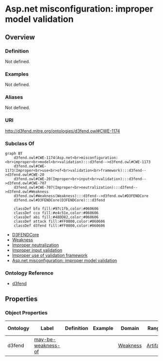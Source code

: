 # Asp.net misconfiguration: improper model validation

## Overview

### Definition
Not defined.

### Examples
Not defined.

### Aliases
Not defined.

### URI
http://d3fend.mitre.org/ontologies/d3fend.owl#CWE-1174

### Subclass Of
```mermaid
graph BT
    d3fend.owl#CWE-1174(Asp.net<br>misconfiguration:<br>improper<br>model<br>validation):::d3fend-->d3fend.owl#CWE-1173
    d3fend.owl#CWE-1173(Improper<br>use<br>of<br>validation<br>framework):::d3fend-->d3fend.owl#CWE-20
    d3fend.owl#CWE-20(Improper<br>input<br>validation):::d3fend-->d3fend.owl#CWE-707
    d3fend.owl#CWE-707(Improper<br>neutralization):::d3fend-->d3fend.owl#Weakness
    d3fend.owl#Weakness(Weakness):::d3fend-->d3fend.owl#D3FENDCore
    d3fend.owl#D3FENDCore(D3FENDCore):::d3fend
    
    classDef bfo fill:#97c1fb,color:#060606
    classDef cco fill:#e4c51e,color:#060606
    classDef abi fill:#48DD82,color:#060606
    classDef attack fill:#FF0000,color:#060606
    classDef d3fend fill:#FF0000,color:#060606
```

- [D3FENDCore](/docs/ontology/reference/model/D3FENDCore/D3FENDCore.md)
- [Weakness](/docs/ontology/reference/model/D3FENDCore/Weakness/Weakness.md)
- [Improper neutralization](/docs/ontology/reference/model/D3FENDCore/Weakness/Improper%20neutralization/Improper%20neutralization.md)
- [Improper input validation](/docs/ontology/reference/model/D3FENDCore/Weakness/Improper%20neutralization/Improper%20input%20validation/Improper%20input%20validation.md)
- [Improper use of validation framework](/docs/ontology/reference/model/D3FENDCore/Weakness/Improper%20neutralization/Improper%20input%20validation/Improper%20use%20of%20validation%20framework/Improper%20use%20of%20validation%20framework.md)
- [Asp.net misconfiguration: improper model validation](/docs/ontology/reference/model/D3FENDCore/Weakness/Improper%20neutralization/Improper%20input%20validation/Improper%20use%20of%20validation%20framework/Asp.net%20misconfiguration%3A%20improper%20model%20validation/Asp.net%20misconfiguration%3A%20improper%20model%20validation.md)


### Ontology Reference
- [d3fend](http://d3fend.mitre.org/ontologies/d3fend.owl#)

## Properties
### Object Properties
| Ontology | Label | Definition | Example | Domain | Range | Inverse Of |
|----------|-------|------------|---------|--------|-------|------------|
| d3fend | [may-be-weakness-of](http://d3fend.mitre.org/ontologies/d3fend.owl#may-be-weakness-of) |  |  | [Weakness](/docs/ontology/reference/model/D3FENDCore/Weakness/Weakness.md) | [Artifact](/docs/ontology/reference/model/D3FENDCore/Artifact/Artifact.md) | [may-have-weakness](http://d3fend.mitre.org/ontologies/d3fend.owl#may-have-weakness) |

